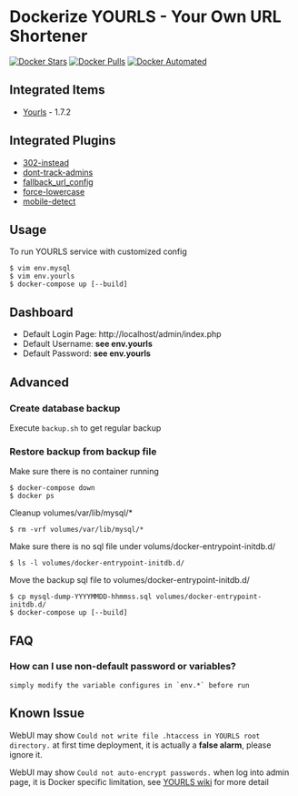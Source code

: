 # Dockerize YOURLS - Your Own URL Shortener

[![Docker Stars](https://img.shields.io/docker/stars/guessi/docker-yourls.svg)](https://hub.docker.com/r/guessi/docker-yourls/)
[![Docker Pulls](https://img.shields.io/docker/pulls/guessi/docker-yourls.svg)](https://hub.docker.com/r/guessi/docker-yourls/)
[![Docker Automated](https://img.shields.io/docker/automated/guessi/docker-yourls.svg)](https://hub.docker.com/r/guessi/docker-yourls/)


## Integrated Items

* [Yourls](http://yourls.org) - 1.7.2


## Integrated Plugins

* [302-instead](https://github.com/timcrockford/302-instead.git)
* [dont-track-admins](https://github.com/dgw/yourls-dont-track-admins.git)
* [fallback_url_config](http://diegopeinador.com/fallback-url-yourls-plugin)
* [force-lowercase](https://github.com/YOURLS/force-lowercase.git)
* [mobile-detect](https://github.com/guessi/yourls-mobile-detect.git)


## Usage

To run YOURLS service with customized config

    $ vim env.mysql
    $ vim env.yourls
    $ docker-compose up [--build]


## Dashboard

* Default Login Page: http://localhost/admin/index.php
* Default Username: **see env.yourls**
* Default Password: **see env.yourls**


## Advanced

### Create database backup

Execute `backup.sh` to get regular backup


### Restore backup from backup file

Make sure there is no container running

    $ docker-compose down
    $ docker ps

Cleanup volumes/var/lib/mysql/*

    $ rm -vrf volumes/var/lib/mysql/*

Make sure there is no sql file under volums/docker-entrypoint-initdb.d/

    $ ls -l volumes/docker-entrypoint-initdb.d/

Move the backup sql file to volumes/docker-entrypoint-initdb.d/

    $ cp mysql-dump-YYYYMMDD-hhmmss.sql volumes/docker-entrypoint-initdb.d/
    $ docker-compose up [--build]


## FAQ

### How can I use non-default password or variables?

    simply modify the variable configures in `env.*` before run


## Known Issue

WebUI may show `Could not write file .htaccess in YOURLS root directory.`
at first time deployment, it is actually a **false alarm**, please ignore it.

WebUI may show `Could not auto-encrypt passwords.` when log into admin page,
it is Docker specific limitation, see [YOURLS wiki](https://github.com/YOURLS/YOURLS/wiki/Username-Passwords) for more detail
